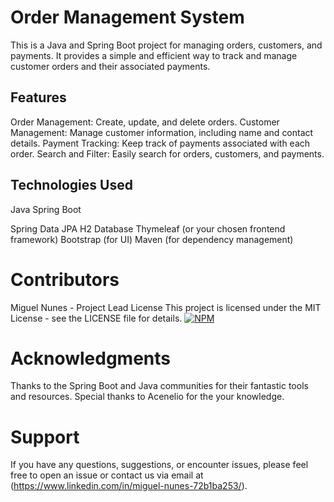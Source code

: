 # Order Management System
This is a Java and Spring Boot project for managing orders, customers, and payments. It provides a simple and efficient way to track and manage customer orders and their associated payments.

## Features
Order Management: Create, update, and delete orders.
Customer Management: Manage customer information, including name and contact details.
Payment Tracking: Keep track of payments associated with each order.
Search and Filter: Easily search for orders, customers, and payments.
## Technologies Used
Java
Spring Boot

Spring Data JPA
H2 Database
Thymeleaf (or your chosen frontend framework)
Bootstrap (for UI)
Maven (for dependency management)





# Contributors
Miguel Nunes - Project Lead
License
This project is licensed under the MIT License - see the LICENSE file for details.
[![NPM](https://img.shields.io/npm/l/react)]([https://github.com/devsuperior/sds1-wmazoni/blob/master/LICENSE](https://github.com/MiguelNunes3344/workshop-spring-jpa/new/main)) 

# Acknowledgments
Thanks to the Spring Boot and Java communities for their fantastic tools and resources.
Special thanks to Acenelio for the your knowledge.

# Support
If you have any questions, suggestions, or encounter issues, please feel free to open an issue or contact us via email at (https://www.linkedin.com/in/miguel-nunes-72b1ba253/).

